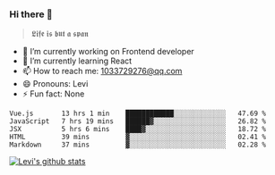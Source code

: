 ### Hi there 👋

> 𝕷𝖎𝖋𝖊 𝖎𝖘 𝖇𝖚𝖙 𝖆 𝖘𝖕𝖆𝖓

- 🔭 I’m currently working on Frontend developer
- 🌱 I’m currently learning React
- 📫 How to reach me: 1033729276@qq.com
- 😄 Pronouns: Levi
- ⚡ Fun fact: None


<!--START_SECTION:waka-->
```text
Vue.js       13 hrs 1 min    ████████████░░░░░░░░░░░░░   47.69 % 
JavaScript   7 hrs 19 mins   ██████▓░░░░░░░░░░░░░░░░░░   26.82 % 
JSX          5 hrs 6 mins    ████▓░░░░░░░░░░░░░░░░░░░░   18.72 % 
HTML         39 mins         ▓░░░░░░░░░░░░░░░░░░░░░░░░   02.41 % 
Markdown     37 mins         ▓░░░░░░░░░░░░░░░░░░░░░░░░   02.28 % 
```
<!--END_SECTION:waka-->


[![Levi's github stats](https://github-readme-stats.vercel.app/api?username=chaossssss)](https://github.com/anuraghazra/github-readme-stats)